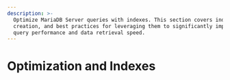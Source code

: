 ```yaml
---
description: >-
  Optimize MariaDB Server queries with indexes. This section covers index types,
  creation, and best practices for leveraging them to significantly improve
  query performance and data retrieval speed.
---
```


# Optimization and Indexes

